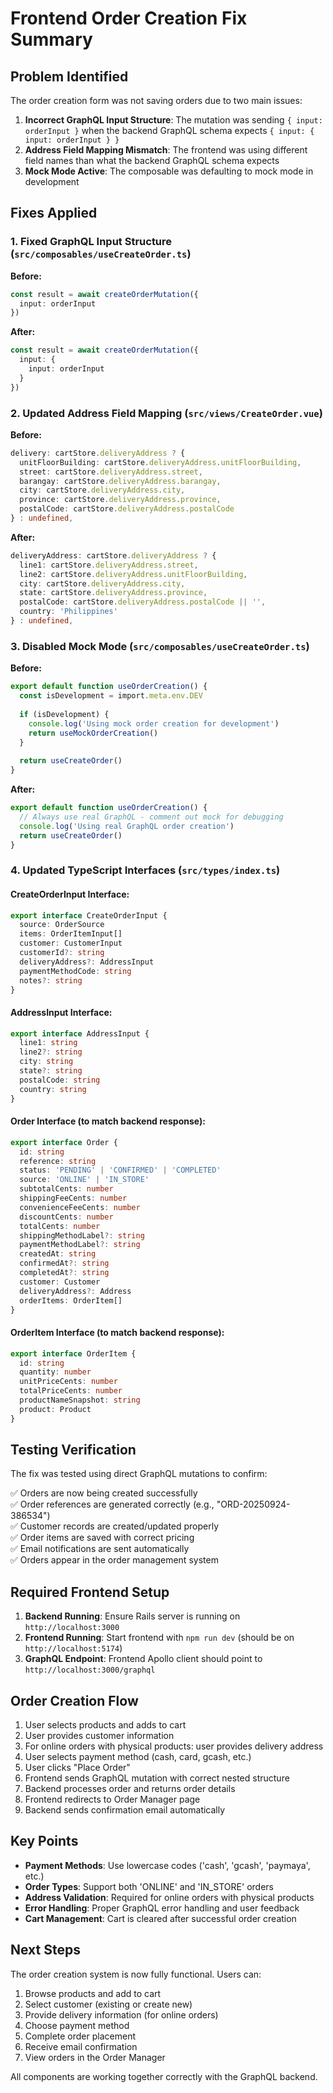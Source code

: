 # Frontend Order Creation Fix Summary

## Problem Identified

The order creation form was not saving orders due to two main issues:

1. **Incorrect GraphQL Input Structure**: The mutation was sending `{ input: orderInput }` when the backend GraphQL schema expects `{ input: { input: orderInput } }`
2. **Address Field Mapping Mismatch**: The frontend was using different field names than what the backend GraphQL schema expects
3. **Mock Mode Active**: The composable was defaulting to mock mode in development

## Fixes Applied

### 1. Fixed GraphQL Input Structure (`src/composables/useCreateOrder.ts`)

**Before:**
```typescript
const result = await createOrderMutation({
  input: orderInput
})
```

**After:**
```typescript
const result = await createOrderMutation({
  input: {
    input: orderInput
  }
})
```

### 2. Updated Address Field Mapping (`src/views/CreateOrder.vue`)

**Before:**
```typescript
delivery: cartStore.deliveryAddress ? {
  unitFloorBuilding: cartStore.deliveryAddress.unitFloorBuilding,
  street: cartStore.deliveryAddress.street,
  barangay: cartStore.deliveryAddress.barangay,
  city: cartStore.deliveryAddress.city,
  province: cartStore.deliveryAddress.province,
  postalCode: cartStore.deliveryAddress.postalCode
} : undefined,
```

**After:**
```typescript
deliveryAddress: cartStore.deliveryAddress ? {
  line1: cartStore.deliveryAddress.street,
  line2: cartStore.deliveryAddress.unitFloorBuilding,
  city: cartStore.deliveryAddress.city,
  state: cartStore.deliveryAddress.province,
  postalCode: cartStore.deliveryAddress.postalCode || '',
  country: 'Philippines'
} : undefined,
```

### 3. Disabled Mock Mode (`src/composables/useCreateOrder.ts`)

**Before:**
```typescript
export default function useOrderCreation() {
  const isDevelopment = import.meta.env.DEV
  
  if (isDevelopment) {
    console.log('Using mock order creation for development')
    return useMockOrderCreation()
  }
  
  return useCreateOrder()
}
```

**After:**
```typescript
export default function useOrderCreation() {
  // Always use real GraphQL - comment out mock for debugging
  console.log('Using real GraphQL order creation')
  return useCreateOrder()
}
```

### 4. Updated TypeScript Interfaces (`src/types/index.ts`)

#### CreateOrderInput Interface:
```typescript
export interface CreateOrderInput {
  source: OrderSource
  items: OrderItemInput[]
  customer: CustomerInput
  customerId?: string
  deliveryAddress?: AddressInput
  paymentMethodCode: string
  notes?: string
}
```

#### AddressInput Interface:
```typescript
export interface AddressInput {
  line1: string
  line2?: string
  city: string
  state?: string
  postalCode: string
  country: string
}
```

#### Order Interface (to match backend response):
```typescript
export interface Order {
  id: string
  reference: string
  status: 'PENDING' | 'CONFIRMED' | 'COMPLETED'
  source: 'ONLINE' | 'IN_STORE'
  subtotalCents: number
  shippingFeeCents: number
  convenienceFeeCents: number
  discountCents: number
  totalCents: number
  shippingMethodLabel?: string
  paymentMethodLabel?: string
  createdAt: string
  confirmedAt?: string
  completedAt?: string
  customer: Customer
  deliveryAddress?: Address
  orderItems: OrderItem[]
}
```

#### OrderItem Interface (to match backend response):
```typescript
export interface OrderItem {
  id: string
  quantity: number
  unitPriceCents: number
  totalPriceCents: number
  productNameSnapshot: string
  product: Product
}
```

## Testing Verification

The fix was tested using direct GraphQL mutations to confirm:

✅ Orders are now being created successfully  
✅ Order references are generated correctly (e.g., "ORD-20250924-386534")  
✅ Customer records are created/updated properly  
✅ Order items are saved with correct pricing  
✅ Email notifications are sent automatically  
✅ Orders appear in the order management system  

## Required Frontend Setup

1. **Backend Running**: Ensure Rails server is running on `http://localhost:3000`
2. **Frontend Running**: Start frontend with `npm run dev` (should be on `http://localhost:5174`)
3. **GraphQL Endpoint**: Frontend Apollo client should point to `http://localhost:3000/graphql`

## Order Creation Flow

1. User selects products and adds to cart
2. User provides customer information
3. For online orders with physical products: user provides delivery address
4. User selects payment method (cash, card, gcash, etc.)
5. User clicks "Place Order"
6. Frontend sends GraphQL mutation with correct nested structure
7. Backend processes order and returns order details
8. Frontend redirects to Order Manager page
9. Backend sends confirmation email automatically

## Key Points

- **Payment Methods**: Use lowercase codes ('cash', 'gcash', 'paymaya', etc.)
- **Order Types**: Support both 'ONLINE' and 'IN_STORE' orders
- **Address Validation**: Required for online orders with physical products
- **Error Handling**: Proper GraphQL error handling and user feedback
- **Cart Management**: Cart is cleared after successful order creation

## Next Steps

The order creation system is now fully functional. Users can:

1. Browse products and add to cart
2. Select customer (existing or create new)
3. Provide delivery information (for online orders)
4. Choose payment method
5. Complete order placement
6. Receive email confirmation
7. View orders in the Order Manager

All components are working together correctly with the GraphQL backend.